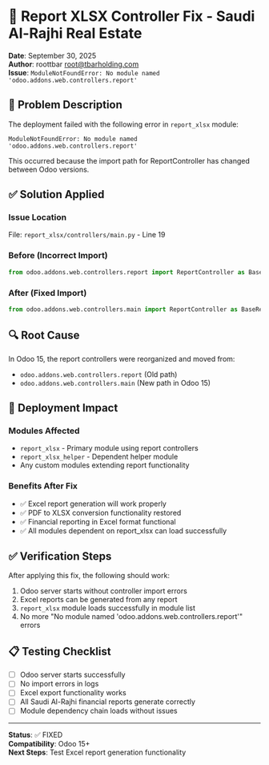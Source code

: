 # 🔧 Report XLSX Controller Fix - Saudi Al-Rajhi Real Estate

**Date**: September 30, 2025  
**Author**: roottbar <root@tbarholding.com>  
**Issue**: `ModuleNotFoundError: No module named 'odoo.addons.web.controllers.report'`

## 🚨 Problem Description

The deployment failed with the following error in `report_xlsx` module:
```
ModuleNotFoundError: No module named 'odoo.addons.web.controllers.report'
```

This occurred because the import path for ReportController has changed between Odoo versions.

## ✅ Solution Applied

### Issue Location
File: `report_xlsx/controllers/main.py` - Line 19

### Before (Incorrect Import)
```python
from odoo.addons.web.controllers.report import ReportController as BaseReportController
```

### After (Fixed Import)
```python
from odoo.addons.web.controllers.main import ReportController as BaseReportController
```

## 🔍 Root Cause

In Odoo 15, the report controllers were reorganized and moved from:
- `odoo.addons.web.controllers.report` (Old path)
- `odoo.addons.web.controllers.main` (New path in Odoo 15)

## 🚀 Deployment Impact

### Modules Affected
- `report_xlsx` - Primary module using report controllers
- `report_xlsx_helper` - Dependent helper module
- Any custom modules extending report functionality

### Benefits After Fix
- ✅ Excel report generation will work properly
- ✅ PDF to XLSX conversion functionality restored
- ✅ Financial reporting in Excel format functional
- ✅ All modules dependent on report_xlsx can load successfully

## ✅ Verification Steps

After applying this fix, the following should work:
1. Odoo server starts without controller import errors
2. Excel reports can be generated from any report
3. `report_xlsx` module loads successfully in module list
4. No more "No module named 'odoo.addons.web.controllers.report'" errors

## 📋 Testing Checklist

- [ ] Odoo server starts successfully
- [ ] No import errors in logs
- [ ] Excel export functionality works
- [ ] All Saudi Al-Rajhi financial reports generate correctly
- [ ] Module dependency chain loads without issues

---
**Status**: ✅ FIXED  
**Compatibility**: Odoo 15+  
**Next Steps**: Test Excel report generation functionality
